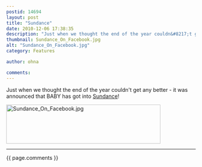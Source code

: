 ```yaml
---
postid: 14694
layout: post
title: "Sundance"
date: 2010-12-06 17:38:35
description: "Just when we thought the end of the year couldn&#8217;t get any better - it was announced that BABY has got into Sundance!&#8230;"
thumbnail: Sundance_On_Facebook.jpg
alt: "Sundance_On_Facebook.jpg"
category: Features

author: ohna

comments:
---
```


<p>Just when we thought the end of the year couldn't get any better - it was announced that <span class="caps">BABY </span>has got into <a href="http://www.sundance.org/press-center/release/2011-short-film-program-announced/">Sundance</a>!</p>

<p><span class="mt-enclosure mt-enclosure-image" style="display: inline;"><img alt="Sundance_On_Facebook.jpg" src="{{ site.baseurl }}/i/Sundance_On_Facebook.jpg" width="410" height="104" class="mt-image-none" style="" /></span></p>

<hr>

{{ page.comments }}


